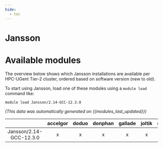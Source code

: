 ```yaml
---
hide:
  - toc
---
```


Jansson
=======

# Available modules


The overview below shows which Jansson installations are available per HPC-UGent Tier-2 cluster, ordered based on software version (new to old).

To start using Jansson, load one of these modules using a `module load` command like:

```shell
module load Jansson/2.14-GCC-12.3.0
```

*(This data was automatically generated on {{modules_last_updated}})*  

| |accelgor|doduo|donphan|gallade|joltik|shinx|
| :---: | :---: | :---: | :---: | :---: | :---: | :---: |
|Jansson/2.14-GCC-12.3.0|x|x|x|x|x|x|
